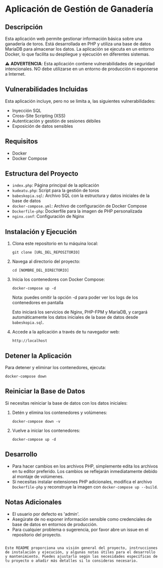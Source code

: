 # Aplicación de Gestión de Ganadería

## Descripción
Esta aplicación web permite gestionar información básica sobre una ganadería de toros. Está desarrollada en PHP y utiliza una base de datos MariaDB para almacenar los datos. La aplicación se ejecuta en un entorno Docker, lo que facilita su despliegue y ejecución en diferentes sistemas.

⚠️ **ADVERTENCIA**: Esta aplicación contiene vulnerabilidades de seguridad intencionales. NO debe utilizarse en un entorno de producción ni exponerse a Internet.

## Vulnerabilidades Incluidas
Esta aplicación incluye, pero no se limita a, las siguientes vulnerabilidades:
- Inyección SQL
- Cross-Site Scripting (XSS)
- Autenticación y gestión de sesiones débiles
- Exposición de datos sensibles

## Requisitos
- Docker
- Docker Compose

## Estructura del Proyecto
- `index.php`: Página principal de la aplicación
- `kudeatu.php`: Script para la gestión de toros
- `babeskopia.sql`: Archivo SQL con la estructura y datos iniciales de la base de datos
- `docker-compose.yml`: Archivo de configuración de Docker Compose
- `Dockerfile-php`: Dockerfile para la imagen de PHP personalizada
- `nginx.conf`: Configuración de Nginx

## Instalación y Ejecución

1. Clona este repositorio en tu máquina local:
   ```
   git clone [URL_DEL_REPOSITORIO]
   ```

2. Navega al directorio del proyecto:
   ```
   cd [NOMBRE_DEL_DIRECTORIO]
   ```

3. Inicia los contenedores con Docker Compose:
   ```
   docker-compose up -d
   ```
   Nota: puedes omitir la opción -d para poder ver los logs de los contenedores en pantalla

   Esto iniciará los servicios de Nginx, PHP-FPM y MariaDB, y cargará automáticamente los datos iniciales de la base de datos desde `babeskopia.sql`.

4. Accede a la aplicación a través de tu navegador web:
   ```
   http://localhost
   ```

## Detener la Aplicación

Para detener y eliminar los contenedores, ejecuta:
```
docker-compose down
```

## Reiniciar la Base de Datos

Si necesitas reiniciar la base de datos con los datos iniciales:

1. Detén y elimina los contenedores y volúmenes:
   ```
   docker-compose down -v
   ```

2. Vuelve a iniciar los contenedores:
   ```
   docker-compose up -d
   ```

## Desarrollo

- Para hacer cambios en los archivos PHP, simplemente edita los archivos en tu editor preferido. Los cambios se reflejarán inmediatamente debido al montaje de volúmenes.
- Si necesitas instalar extensiones PHP adicionales, modifica el archivo `Dockerfile-php` y reconstruye la imagen con `docker-compose up --build`.

## Notas Adicionales

- El usuario por defecto es 'admin'.
- Asegúrate de no exponer información sensible como credenciales de base de datos en entornos de producción.
- Para cualquier problema o sugerencia, por favor abre un issue en el repositorio del proyecto.

```

Este README proporciona una visión general del proyecto, instrucciones de instalación y ejecución, y algunas notas útiles para el desarrollo y mantenimiento. Puedes ajustarlo según las necesidades específicas de tu proyecto o añadir más detalles si lo consideras necesario.

